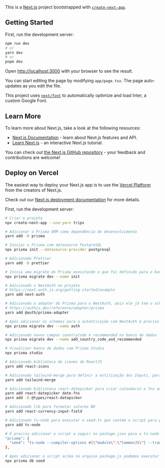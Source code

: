This is a [Next.js](https://nextjs.org/) project bootstrapped with [`create-next-app`](https://github.com/vercel/next.js/tree/canary/packages/create-next-app).

## Getting Started

First, run the development server:

```bash
npm run dev
# or
yarn dev
# or
pnpm dev
```

Open [http://localhost:3000](http://localhost:3000) with your browser to see the result.

You can start editing the page by modifying `app/page.tsx`. The page auto-updates as you edit the file.

This project uses [`next/font`](https://nextjs.org/docs/basic-features/font-optimization) to automatically optimize and load Inter, a custom Google Font.

## Learn More

To learn more about Next.js, take a look at the following resources:

- [Next.js Documentation](https://nextjs.org/docs) - learn about Next.js features and API.
- [Learn Next.js](https://nextjs.org/learn) - an interactive Next.js tutorial.

You can check out [the Next.js GitHub repository](https://github.com/vercel/next.js/) - your feedback and contributions are welcome!

## Deploy on Vercel

The easiest way to deploy your Next.js app is to use the [Vercel Platform](https://vercel.com/new?utm_medium=default-template&filter=next.js&utm_source=create-next-app&utm_campaign=create-next-app-readme) from the creators of Next.js.

Check out our [Next.js deployment documentation](https://nextjs.org/docs/deployment) for more details.

First, run the development server:

```bash
# Criar o projeto
npx create-next-app --use-yarn trips

# Adicionar o Prisma ORM como dependência de desenvolvimento
yarn add -D prisma

# Iniciar o Prisma com datasource PostgreSQL
npx prisma init --datasource-provider postgresql

# Adicionado Prettier
yarn add -D prettier

# Inicia uma migrate do Prisma executando o que foi definido para o banco de dados em schema.prisma
npx prisma migrate dev --name init

# Adicionado o NextAuth no projeto
# https://next-auth.js.org/getting-started/example
yarn add next-auth

# Adicionado o adapter do Prisma para o NextAuth, pois ele já tem o schema pronto para controle de autenticação
# https://authjs.dev/reference/adapter/prisma
yarn add @auth/prisma-adapter

# Após adicionar os schemas para a autenticação com NextAuth é preciso rodar a migrate novamente
npx prisma migrate dev --name auth

# Adicionado novos campos countryCode e recommended no banco de dados
npx prisma migrate dev --name add_country_code_and_recommended

# Visualizar banco de dados com Prisma Studio
npx prisma studio

# Adicionado biblioteca de icones do ReactJS
yarn add react-icons

# Adicionado tailwind-merge para definir a estilização dos Inputs, para que ao adicionar outros estilos nos componentes que ele é chamado, estes estilos definidos não sejam sobrescritos.
yarn add tailwind-merge

# Adicionado biblioteca react-datepicker para criar calendario e fns uma lib para manipular datas
yarn add react-datepicker date-fns
yarn add -D @types/react-datepicker

# Adicionado lib para formatar valores BR
yarn add react-currency-input-field

# Adicionado ts-node para executar o seed.ts que contém o script para popular o banco de dados.(ts-node executa TypeScript diretamente em Node.js sem pré-compilação)
yarn add ts-node

# É preciso adicionar o script a seguir no package.json para o ts-node executar o seed.ts
"prisma": {
  "seed": "ts-node --compiler-options #{\"module\":\"CommonJS\"} --transpile-only src/lib/seed.ts"
},

# Após adicionar o script acima no arquivo package.js podemos executar o comando para popular o banco de dados
npx prisma db seed

```
